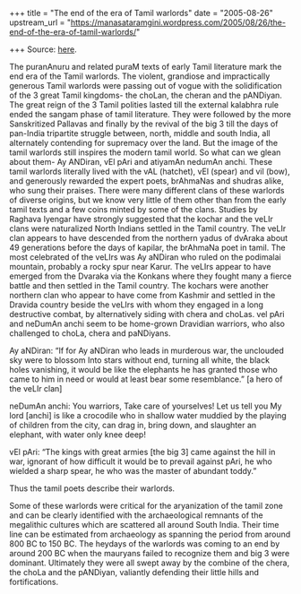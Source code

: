 +++
title = "The end of the era of Tamil warlords"
date = "2005-08-26"
upstream_url = "https://manasataramgini.wordpress.com/2005/08/26/the-end-of-the-era-of-tamil-warlords/"

+++
Source: [here](https://manasataramgini.wordpress.com/2005/08/26/the-end-of-the-era-of-tamil-warlords/).

The puranAnuru and related puraM texts of early Tamil literature mark
the end era of the Tamil warlords. The violent, grandiose and
impractically generous Tamil warlords were passing out of vogue with the
solidification of the 3 great Tamil kingdoms- the choLan, the cheran and
the pANDiyan. The great reign of the 3 Tamil polities lasted till the
external kalabhra rule ended the sangam phase of tamil literature. They
were followed by the more Sanskritized Pallavas and finally by the
revival of the big 3 till the days of pan-India tripartite struggle
between, north, middle and south India, all alternately contending for
supremacy over the land. But the image of the tamil warlords still
inspires the modern tamil world. So what can we glean about them- Ay
ANDiran, vEl pAri and atiyamAn nedumAn anchi. These tamil warlords
literally lived with the vAL (hatchet), vEl (spear) and vil (bow), and
generously rewarded the expert poets, brAhmaNas and shudras alike, who
sung their praises. There were many different clans of these warlords of
diverse origins, but we know very little of them other than from the
early tamil texts and a few coins minted by some of the clans. Studies
by Raghava Iyengar have strongly suggested that the kochar and the veLIr
clans were naturalized North Indians settled in the Tamil country. The
veLIr clan appears to have descended from the northern yadus of dvAraka
about 49 generations before the days of kapilar, the brAhmaNa poet in
tamil. The most celebrated of the veLIrs was Ay aNDiran who ruled on the
podimalai mountain, probably a rocky spur near Karur. The veLIrs appear
to have emerged from the Dvaraka via the Konkans where they fought many
a fierce battle and then settled in the Tamil country. The kochars were
another northern clan who appear to have come from Kashmir and settled
in the Dravida country beside the veLIrs with whom they engaged in a
long destructive combat, by alternatively siding with chera and choLas.
vel pAri and neDumAn anchi seem to be home-grown Dravidian warriors, who
also challenged to choLa, chera and paNDiyans.

Ay aNDiran: “If for Ay aNDiran who leads in murderous war, the unclouded
sky were to blossom Into stars without end, turning all white, the black
holes vanishing, it would be like the elephants he has granted those who
came to him in need or would at least bear some resemblance.” \[a hero
of the veLIr clan\]

neDumAn anchi: You warriors, Take care of yourselves! Let us tell you My
lord \[anchi\] is like a crocodile who in shallow water muddied by the
playing of children from the city, can drag in, bring down, and
slaughter an elephant, with water only knee deep!

vEl pAri: “The kings with great armies \[the big 3\] came against the
hill in war, ignorant of how difficult it would be to prevail against
pAri, he who wielded a sharp spear, he who was the master of abundant
toddy.”

Thus the tamil poets describe their warlords.

Some of these warlords were critical for the aryanization of the tamil
zone and can be clearly identified with the archaeological remnants of
the megalithic cultures which are scattered all around South India.
Their time line can be estimated from archaeology as spanning the period
from around 800 BC to 150 BC. The heydays of the warlords was coming to
an end by around 200 BC when the mauryans failed to recognize them and
big 3 were dominant. Ultimately they were all swept away by the combine
of the chera, the choLa and the pANDiyan, valiantly defending their
little hills and fortifications.

